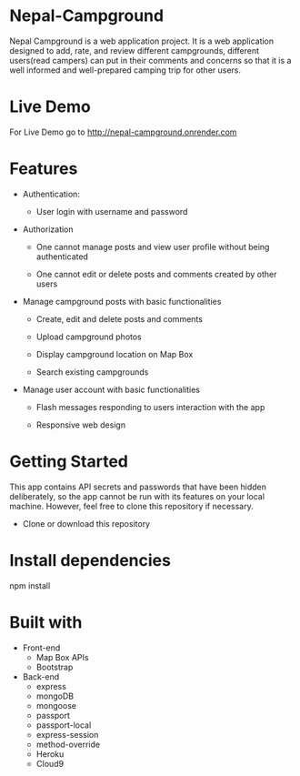 # Nepal-Campground
Nepal Campground is a web application project. It is a web application designed to add, rate, and review different campgrounds, different users(read campers) can put in their comments and concerns so that it is a well informed and well-prepared camping trip for other users.

# Live Demo
For Live Demo go to http://nepal-campground.onrender.com

# Features

  * Authentication:
  
    * User login with username and password
    
  * Authorization

    * One cannot manage posts and view user profile without being authenticated
    
    * One cannot edit or delete posts and comments created by other users
    
  * Manage campground posts with basic functionalities

    * Create, edit and delete posts and comments
    
    * Upload campground photos
    
    * Display campground location on Map Box
    
    * Search existing campgrounds

  * Manage user account with basic functionalities

    * Flash messages responding to users interaction with the app
    
    * Responsive web design

# Getting Started

This app contains API secrets and passwords that have been hidden deliberately, so the app cannot be run with its features on your local machine. However, feel free to clone this repository if necessary.

* Clone or download this repository
    
# Install dependencies
npm install

# Built with
   * Front-end
     * Map Box APIs
     * Bootstrap
   * Back-end
     * express
     * mongoDB
     * mongoose
     * passport
     * passport-local
     * express-session
     * method-override
     * Heroku
     * Cloud9
